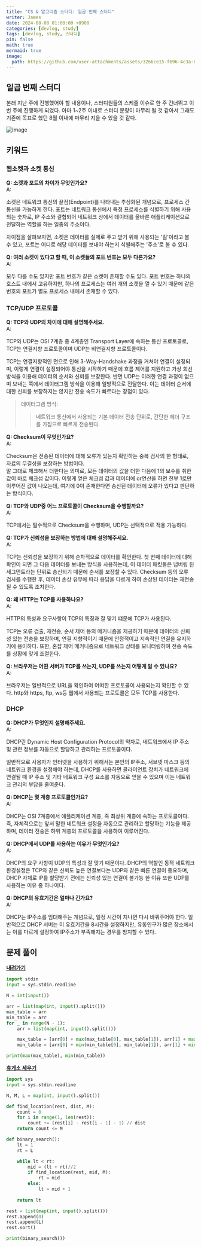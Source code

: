 ```yaml
---
title: "CS & 알고리즘 스터디: 일곱 번째 스터디"
writer: James
date: 2024-08-08 01:00:00 +0900
categories: [devlog, study]
tags: [devlog, study, 스터디]
pin: false
math: true
mermaid: true
image:
  path: https://github.com/user-attachments/assets/3266ce15-f696-4c3a-80aa-d5d90dfff0ec
---
```


## 일곱 번째 스터디  

본래 지난 주에 진행했어야 할 내용이나, 스터디원들의 스케줄 이슈로 한 주 건너뛰고 이번 주에 진행하게 되었다. 아마 1~2주 이내로 스터디 분량이 마무리 될 것 같아서 그래도 기존에 목표로 했던 8월 이내에 마무리 지을 수 있을 것 같다.  

![image](https://github.com/user-attachments/assets/605c0040-fc1e-4bf1-b96f-6c0795b953b3)  

## 키워드  

### 웹소켓과 소켓 통신 

**Q: 소켓과 포트의 차이가 무엇인가요?**  
A:  

소켓은 네트워크 통신의 끝점(Endpoint)를 나타내는 추상화된 개념으로, 프로세스 간 통신을 가능하게 한다. 포트는 네트워크 통신에서 특정 프로세스를 식별하기 위해 사용되는 숫자로, IP 주소와 결합되어 네트워크 상에서 데이터를 올바른 애플리케이션으로 전달하는 역할을 하는 일종의 주소이다.  

차이점을 살펴보자면, 소켓은 데이터를 실제로 주고 받기 위해 사용되는 '길'이라고 볼 수 있고, 포트는 어디로 해당 데이터를 보내야 하는지 식별해주는 '주소'로 볼 수 있다.  

**Q: 여러 소켓이 있다고 할 때, 이 소켓들의 포트 번호는 모두 다른가요?**  
A:  

모두 다를 수도 있지만 포트 번호가 같은 소켓이 존재할 수도 있다. 포트 번호는 하나의 호스트 내에서 고유하지만, 하나의 프로세스는 여러 개의 소켓을 열 수 있기 때문에 같은 번호의 포트가 별도 프로세스 내에서 존재할 수 있다.  

### TCP/UDP 프로토콜  

**Q: TCP와 UDP의 차이에 대해 설명해주세요.**  
A:  

TCP와 UDP는 OSI 7계층 중 4계층인 Transport Layer에 속하는 통신 프로토콜로, TCP는 연결지향 프로토콜이며 UDP는 비연결지향 프로토콜이다.  

TCP는 연결지향적인 면으로 인해 3-Way-Handshake 과정을 거쳐야 연결이 설정되며, 이렇게 연결이 설정되어야 통신을 시작하기 때문에 흐름 제어를 지원하고 가상 회선 방식을 이용해 데이터의 순서와 신뢰를 보장한다. 반면 UDP는 이러한 연결 과정이 없으며 보내는 쪽에서 데이터그램 방식을 이용해 일방적으로 전달한다. 이는 데이터 순서에 대한 신뢰를 보장하지는 않지만 전송 속도가 빠르다는 장점이 있다.  

> 데이터그램 방식:  
>> 네트워크 통신에서 사용되는 기본 데이터 전송 단위로, 간단한 헤더 구조를 가짐으로 빠르게 전송된다.  

**Q: Checksum이 무엇인가요?**  
A:  

Checksum은 전송된 데이터에 대해 오류가 있는지 확인하는 중복 검사의 한 형태로, 자료의 무결성을 보장하는 방법이다.  
말 그대로 체크해서 더한다는 의미로, 모든 데이터의 값을 더한 다음에 1의 보수를 취한 값이 바로 체크섬 값이다. 이렇게 얻은 체크섬 값과 데이터에 or연산을 하면 전부 1로만 이루어진 값이 나오는데, 여기에 0이 존재한다면 송신된 데이터에 오류가 있다고 판단하는 방식이다.  
 
**Q: TCP와 UDP중 어느 프로토콜이 Checksum을 수행할까요?**  
A:  

TCP에서는 필수적으로 Checksum을 수행하며, UDP는 선택적으로 적용 가능하다.  

**Q: TCP가 신뢰성을 보장하는 방법에 대해 설명해주세요.**  
A:  

TCP는 신뢰성을 보장하기 위해 순차적으로 데이터를 확인한다. 첫 번째 데이터에 대해 확인이 되면 그 다음 데이터를 보내는 방식을 사용하는데, 이 데이터 패킷들은 넘버링 된 세그먼트라는 단위로 송신되기 때문에 순서를 보장할 수 있다. Checksum 등의 오류 검사를 수행한 후, 데이터 손상 유무에 따라 응답을 다르게 하여 손상된 데이터는 재전송될 수 있도록 조치한다. 

**Q: 왜 HTTP는 TCP를 사용하나요?**  
A:  

HTTP의 특성과 요구사항이 TCP의 특징과 잘 맞기 떄문에 TCP가 사용된다.  

TCP는 오류 검출, 재전송, 순서 제어 등의 메커니즘을 제공하기 때문에 데이터의 신뢰성 있는 전송을 보장하며, 연결 지향적이기 때문에 안정적이고 지속적인 연결을 유지하기에 용이하다. 또한, 혼잡 제어 메커니즘으로 네트워크 상태롤 모니터링하여 전송 속도를 상황에 맞게 조절한다.  

**Q: 브라우저는 어떤 서버가 TCP를 쓰는지, UDP를 쓰는지 어떻게 알 수 있나요?**   
A:  

브라우저는 일반적으로 URL을 확인하여 어떠한 프로토콜이 사용되는지 확인할 수 있다. http와 https, ftp, ws등 웹에서 사용되는 프로토콜은 모두 TCP를 사용한다.  

### DHCP  

**Q: DHCP가 무엇인지 설명해주세요.**   
A:  

DHCP란 Dynamic Host Configuration Protocol의 약자로, 네트워크에서 IP 주소 및 관련 정보를 자동으로 할당하고 관리하는 프로토콜이다.  

일반적으로 사용자가 인터넷을 사용하기 위해서는 본인의 IP주소, 서브넷 마스크 등의 네트워크 환경을 설정해야 하는데, DHCP를 사용하면 클라이언트 장치가 네트워크에 연결될 때 IP 주소 및 기타 네트워크 구성 요소를 자동으로 얻을 수 있으며 이는 네트워크 관리의 부담을 줄여준다.  

**Q: DHCP는 몇 계층 프로토콜인가요?**  
A:  

DHCP는 OSI 7계층에서 애플리케이션 계층, 즉 최상위 계층에 속하는 프로토콜이다. 즉, 자체적으로는 앞서 말한 네트워크 설정을 자동으로 관리하고 할당하는 기능을 제공하며, 데이터 전송은 하위 계층의 프로토콜을 사용하여 이루어진다.  

**Q: DHCP에서 UDP를 사용하는 이유가 무엇인가요?**  
A:  

DHCP의 요구 사항이 UDP의 특성과 잘 맞기 때문이다. DHCP의 역할인 동적 네트워크 환경설정은 TCP와 같은 신뢰도 높은 연결보다는 UDP와 같은 빠른 연결이 중요하며, DHCP 자체로 IP를 할당받기 전에는 신뢰성 있는 연결이 불가능 한 이유 또한 UDP를 사용하는 이유 중 하나이다.  

**Q: DHCP의 유효기간은 얼마나 긴가요?**  
A:  

DHCP는 IP주소를 임대해주는 개념으로, 일정 시간이 지나면 다시 바꿔주어야 한다. 일반적으로 DHCP 서버는 이 유효기간을 8시간을 설정하지만, 유동인구가 많은 장소에서는 이를 다르게 설정하여 IP주소가 부족해지는 경우를 방지할 수 있다.  


## 문제 풀이  

[**내려가기**](https://www.acmicpc.net/problem/2096)  
```python
import stdin
input = sys.stdin.readline

N = int(input())

arr = list(map(int, input().split()))
max_table = arr
min_table = arr
for _ in range(N - 1):
    arr = list(map(int, input().split()))

    max_table = [arr[0] + max(max_table[0], max_table[1]), arr[1] + max(max_table), arr[2] + max(max_table[1], max_table[2])]
    min_table = [arr[0] + min(min_table[0], min_table[1]), arr[1] + min(min_table), arr[2] + min(min_table[1], min_table[2])]

print(max(max_table), min(min_table))
```

[**휴게소 세우기**](https://www.acmicpc.net/problem/1477)  
```python
import sys
input = sys.stdin.readline

N, M, L = map(int, input().split())

def find_location(rest, dist, M):
    count = 0
    for i in range(1, len(rest)):
        count += (rest[i] - rest[i - 1] - 1) // dist
    return count <= M

def binary_search():
    lt = 1
    rt = L

    while lt < rt:
        mid = (lt + rt)//2
        if find_location(rest, mid, M):
            rt = mid
        else:
            lt = mid + 1
    
    return lt 

rest = list(map(int, input().split()))
rest.append(0)
rest.append(L)
rest.sort() 

print(binary_search())
```
